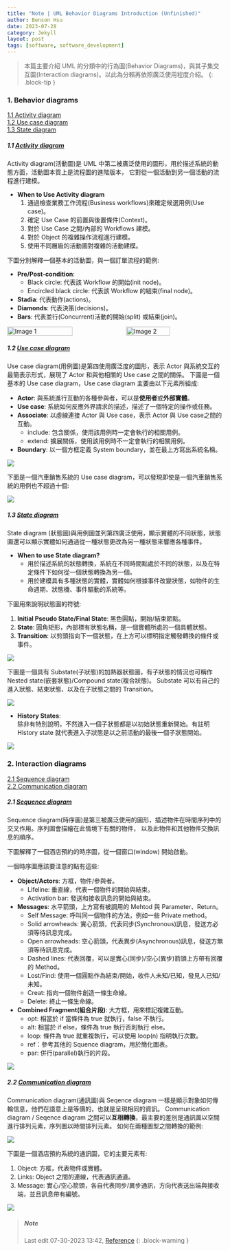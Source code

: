 ```yaml
---
title: "Note | UML Behavior Diagrams Introduction (Unfinished)"
author: Benson Hsu
date: 2023-07-28
category: Jekyll
layout: post
tags: [software, software_development]
---
```


> 本篇主要介紹 UML 的分類中的行為圖(Behavior Diagrams)，與其子集交互圖(Interaction diagrams)。以此為分賴再依照廣泛使用程度介紹。
{: .block-tip }

### 1. Behavior diagrams

[1.1 Activity diagram](./2023-07-28-UML_structure_diagrams.html#11-activity-diagram)  
[1.2 Use case diagram](./2023-07-28-UML_structure_diagrams.html#12-use-case-diagram)  
[1.3 State diagram](./2023-07-28-UML_structure_diagrams.html#13-state-diagram)  

##### 1.1 [Activity diagram]

Activity diagram(活動圖)是 UML 中第二被廣泛使用的圖形，用於描述系統的動態方面，活動圖本質上是流程圖的進階版本，
它對從一個活動到另一個活動的流程進行建模。

-   **When to Use Activity diagram**
    1.  通過檢查業務工作流程(Business workflows)來確定候選用例(Use case)。
    2.  確定 Use Case 的前置與後置條件(Context)。
    3.  對於 Use Case 之間/內部的 Workflows 建模。
    4.  對於 Object 的複雜操作流程進行建模。
    5.  使用不同層級的活動圖對複雜的活動建模。

下圖分別解釋一個基本的活動圖，與一個訂單流程的範例:

-   **Pre/Post-condition**: 
    -   Black circle: 代表該 Workflow 的開始(init node)。
    -   Encircled black circle: 代表該 Workflow 的結束(final node)。
-   **Stadia**: 代表動作(actions)。
-   **Diamonds**: 代表決策(decisions)。
-   **Bars**: 代表並行(Concurrent)活動的開始(split) 或結束(join)。

<div style="display: flex; flex-direction: row;">
    <img src="https://www.cybermedian.com/wp-content/uploads/2022/02/0uvpguBHR-p5IuZLU.png" 
    alt="Image 1" width="55%" height="55%">
    <img src="https://www.cybermedian.com/wp-content/uploads/2022/02/0ECkc43G4v2ffwlu0.png" 
    alt="Image 2" width="45%" height="45%">
</div>

##### 1.2 [Use case diagram]

Use case diagram(用例圖)是第四使用廣泛度的圖形，表示 Actor 與系統交互的最簡表示形式，展現了 Actor 和與他相關的 Use case 之間的關係。
下圖是一個基本的 Use case diagram，Use case diagram 主要由以下元素所組成:

-   **Actor**: 與系統進行互動的各種參與者，可以是**使用者**或**外部實體**。
-   **Use case**: 系統如何反應外界請求的描述，描述了一個特定的操作或任務。
-   **Associate**: 以虛線連接 Actor 與 Use case，表示 Actor 與 Use case之間的互動。
    -   include: 包含關係，使用該用例時一定會執行的相關用例。
    -   extend: 擴展關係，使用該用例時不一定會執行的相關用例。
-   **Boundary**: 以一個方框定義 System boundary，並在最上方寫出系統名稱。

![](https://www.cybermedian.com/wp-content/uploads/2022/02/0RfARWrqsX6NzluKt.png)

下面是一個汽車銷售系統的 Use case diagram，可以發現即使是一個汽車銷售系統的用例也不超過十個:  

![](https://www.cybermedian.com/wp-content/uploads/2022/02/0KqbT4ZvRjHaf0pF8.png)

##### 1.3 [State diagram]

State diagram (狀態圖)與用例圖並列第四廣泛使用，顯示實體的不同狀態，狀態圖還可以顯示實體如何通過從一種狀態更改為另一種狀態來響應各種事件。

-   **When to use State diagram?**
    -   用於描述系統的狀態轉換，系統在不同時間點處於不同的狀態，以及在特定條件下如何從一個狀態轉換為另一個。
    -   用於建模具有多種狀態的實體，實體如何根據事件改變狀態，如物件的生命週期、狀態機、事件驅動的系統等。

下圖用來說明狀態圖的符號:

1.  **Initial Pseudo State/Final State**: 黑色圓點，開始/結束節點。
2.  **State**: 圓角矩形，內部標有狀態名稱，是一個實體所處的一個具體狀態。
3.  **Transition**: 以剪頭指向下一個狀態，在上方可以標明指定觸發轉換的條件或事件。

![](https://www.cybermedian.com/wp-content/uploads/2022/02/04agZfvKlcs7cdx0H.png)

下圖是一個具有 Substate(子狀態)的加熱器狀態圖，有子狀態的情況也可稱作 Nested state(嵌套狀態)/Compound state(複合狀態)。
Substate 可以有自己的進入狀態、結束狀態、以及在子狀態之間的 Transition。

![](https://www.cybermedian.com/tw/wp-content/uploads/sites/5/2022/02/0zB4XFSSIHh3mYRV.png)

-   **History States**:  
除非有特別說明，不然進入一個子狀態都是以初始狀態重新開始。有註明 History state 就代表進入子狀態是以之前活動的最後一個子狀態開始。

![](https://www.cybermedian.com/tw/wp-content/uploads/sites/5/2022/02/0-otCYx4pB3g5r02b.png)

### 2. Interaction diagrams

[2.1 Sequence diagram](./#21-sequence-diagram)  
[2.2 Communication diagram](./#22-communication-diagram)  

##### 2.1 [Sequence diagram]

Sequence diagram(時序圖)是第三被廣泛使用的圖形，描述物件在時間序列中的交叉作用。序列圖會描繪在此情境下有關的物件，
以及此物件和其他物件交換訊息的順序。

下圖解釋了一個酒店預約的時序圖，從一個窗口(window) 開始啟動。

一個時序圖應該要注意的點有這些:
-   **Object/Actors**: 方框，物件/參與者。
    -   Lifeline: 垂直線，代表一個物件的開始與結束。
    -   Activation bar: 發送和接收訊息的開始與結束。
-   **Messages**: 水平箭頭，上方寫有被調用的 Mehtod 與 Parameter、Return。
    -   Self Message: 呼叫同一個物件的方法，例如一些 Private method。
    -   Solid arrowheads: 實心箭頭，代表同步(Synchronous)訊息，發送方必須等待訊息完成。
    -   Open arrowheads: 空心箭頭，代表異步(Asynchronous)訊息，發送方無須等待訊息完成。
    -   Dashed lines: 代表回覆，可以是實心(同步)/空心(異步)箭頭上方帶有回覆的 Method。
    -   Lost/Find: 使用一個圓點作為結束/開始，收件人未知/已知，發見人已知/未知。
    -   Creat: 指向一個物件創造一條生命線。
    -   Delete: 終止一條生命線。
-   **Combined Fragment(組合片段)**:  大方框，用來標記複雜互動。
    -   opt: 相當於 if 當條件為 true 就執行，false 不執行。
    -   alt: 相當於 if else，條件為 true 執行否則執行 else。
    -   loop: 條件為 true 就重複執行，可以使用 loop(n) 指明執行次數。
    -   ref：參考其他的 Squence diagram，用於簡化圖表。
    -   par: 併行(parallel)執行的片段。

![](https://www.cybermedian.com/wp-content/uploads/2022/02/0F7xxOXmkZbMB3Xza.png)

##### 2.2 [Communication diagram]

Communication diagram(通訊圖)與 Seqence diagram 一樣是顯示對象如何傳輸信息，他們在語意上是等價的，也就是呈現相同的資訊。
Communication diagram / Seqence diagram 之間可以**互相轉換**，最主要的差別是通訊圖以空間進行排列元素，序列圖以時間排列元素。
如何在兩種圖型之間轉換的範例:

![](https://www.cybermedian.com/wp-content/uploads/2022/02/0qtALckhbhBawZ6yt.png)

下圖是一個酒店預約系統的通訊圖，它的主要元素有:

1.  Object: 方框，代表物件或實體。
2.  Links: Object 之間的連線，代表通訊通道。
3.  Message: 實心/空心箭頭，各自代表同步/異步通訊，方向代表送出端與接收端，並且訊息帶有編號。

![](https://cdn-images.visual-paradigm.com/guide/uml/what-is-communication-diagram/03-communication-diagram-example-hotel-reservation.png)

> ##### Note
> Last edit 07-30-2023 13:42, [Reference]
{: .block-warning }

[Reference]: https://www.cybermedian.com/a-comprehensive-guide-to-understanding-and-implementing-unified-modeling-language-in-software-development/#Sequence_diagrams

[Activity diagram]: https://en.wikipedia.org/wiki/Activity_diagram

[Use case diagram]: https://en.wikipedia.org/wiki/Use_case_diagram

[State diagram]: https://en.wikipedia.org/wiki/UML_state_machine

[Sequence diagram]: https://en.wikipedia.org/wiki/Sequence_diagram

[Communication diagram]: https://en.wikipedia.org/wiki/Communication_diagram